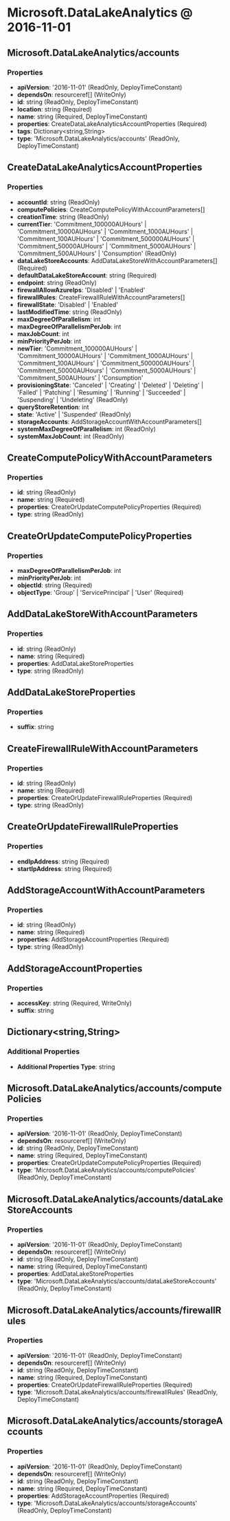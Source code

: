 # Microsoft.DataLakeAnalytics @ 2016-11-01

## Microsoft.DataLakeAnalytics/accounts
### Properties
* **apiVersion**: '2016-11-01' (ReadOnly, DeployTimeConstant)
* **dependsOn**: resourceref[] (WriteOnly)
* **id**: string (ReadOnly, DeployTimeConstant)
* **location**: string (Required)
* **name**: string (Required, DeployTimeConstant)
* **properties**: CreateDataLakeAnalyticsAccountProperties (Required)
* **tags**: Dictionary<string,String>
* **type**: 'Microsoft.DataLakeAnalytics/accounts' (ReadOnly, DeployTimeConstant)

## CreateDataLakeAnalyticsAccountProperties
### Properties
* **accountId**: string (ReadOnly)
* **computePolicies**: CreateComputePolicyWithAccountParameters[]
* **creationTime**: string (ReadOnly)
* **currentTier**: 'Commitment_100000AUHours' | 'Commitment_10000AUHours' | 'Commitment_1000AUHours' | 'Commitment_100AUHours' | 'Commitment_500000AUHours' | 'Commitment_50000AUHours' | 'Commitment_5000AUHours' | 'Commitment_500AUHours' | 'Consumption' (ReadOnly)
* **dataLakeStoreAccounts**: AddDataLakeStoreWithAccountParameters[] (Required)
* **defaultDataLakeStoreAccount**: string (Required)
* **endpoint**: string (ReadOnly)
* **firewallAllowAzureIps**: 'Disabled' | 'Enabled'
* **firewallRules**: CreateFirewallRuleWithAccountParameters[]
* **firewallState**: 'Disabled' | 'Enabled'
* **lastModifiedTime**: string (ReadOnly)
* **maxDegreeOfParallelism**: int
* **maxDegreeOfParallelismPerJob**: int
* **maxJobCount**: int
* **minPriorityPerJob**: int
* **newTier**: 'Commitment_100000AUHours' | 'Commitment_10000AUHours' | 'Commitment_1000AUHours' | 'Commitment_100AUHours' | 'Commitment_500000AUHours' | 'Commitment_50000AUHours' | 'Commitment_5000AUHours' | 'Commitment_500AUHours' | 'Consumption'
* **provisioningState**: 'Canceled' | 'Creating' | 'Deleted' | 'Deleting' | 'Failed' | 'Patching' | 'Resuming' | 'Running' | 'Succeeded' | 'Suspending' | 'Undeleting' (ReadOnly)
* **queryStoreRetention**: int
* **state**: 'Active' | 'Suspended' (ReadOnly)
* **storageAccounts**: AddStorageAccountWithAccountParameters[]
* **systemMaxDegreeOfParallelism**: int (ReadOnly)
* **systemMaxJobCount**: int (ReadOnly)

## CreateComputePolicyWithAccountParameters
### Properties
* **id**: string (ReadOnly)
* **name**: string (Required)
* **properties**: CreateOrUpdateComputePolicyProperties (Required)
* **type**: string (ReadOnly)

## CreateOrUpdateComputePolicyProperties
### Properties
* **maxDegreeOfParallelismPerJob**: int
* **minPriorityPerJob**: int
* **objectId**: string (Required)
* **objectType**: 'Group' | 'ServicePrincipal' | 'User' (Required)

## AddDataLakeStoreWithAccountParameters
### Properties
* **id**: string (ReadOnly)
* **name**: string (Required)
* **properties**: AddDataLakeStoreProperties
* **type**: string (ReadOnly)

## AddDataLakeStoreProperties
### Properties
* **suffix**: string

## CreateFirewallRuleWithAccountParameters
### Properties
* **id**: string (ReadOnly)
* **name**: string (Required)
* **properties**: CreateOrUpdateFirewallRuleProperties (Required)
* **type**: string (ReadOnly)

## CreateOrUpdateFirewallRuleProperties
### Properties
* **endIpAddress**: string (Required)
* **startIpAddress**: string (Required)

## AddStorageAccountWithAccountParameters
### Properties
* **id**: string (ReadOnly)
* **name**: string (Required)
* **properties**: AddStorageAccountProperties (Required)
* **type**: string (ReadOnly)

## AddStorageAccountProperties
### Properties
* **accessKey**: string (Required, WriteOnly)
* **suffix**: string

## Dictionary<string,String>
### Additional Properties
* **Additional Properties Type**: string

## Microsoft.DataLakeAnalytics/accounts/computePolicies
### Properties
* **apiVersion**: '2016-11-01' (ReadOnly, DeployTimeConstant)
* **dependsOn**: resourceref[] (WriteOnly)
* **id**: string (ReadOnly, DeployTimeConstant)
* **name**: string (Required, DeployTimeConstant)
* **properties**: CreateOrUpdateComputePolicyProperties (Required)
* **type**: 'Microsoft.DataLakeAnalytics/accounts/computePolicies' (ReadOnly, DeployTimeConstant)

## Microsoft.DataLakeAnalytics/accounts/dataLakeStoreAccounts
### Properties
* **apiVersion**: '2016-11-01' (ReadOnly, DeployTimeConstant)
* **dependsOn**: resourceref[] (WriteOnly)
* **id**: string (ReadOnly, DeployTimeConstant)
* **name**: string (Required, DeployTimeConstant)
* **properties**: AddDataLakeStoreProperties
* **type**: 'Microsoft.DataLakeAnalytics/accounts/dataLakeStoreAccounts' (ReadOnly, DeployTimeConstant)

## Microsoft.DataLakeAnalytics/accounts/firewallRules
### Properties
* **apiVersion**: '2016-11-01' (ReadOnly, DeployTimeConstant)
* **dependsOn**: resourceref[] (WriteOnly)
* **id**: string (ReadOnly, DeployTimeConstant)
* **name**: string (Required, DeployTimeConstant)
* **properties**: CreateOrUpdateFirewallRuleProperties (Required)
* **type**: 'Microsoft.DataLakeAnalytics/accounts/firewallRules' (ReadOnly, DeployTimeConstant)

## Microsoft.DataLakeAnalytics/accounts/storageAccounts
### Properties
* **apiVersion**: '2016-11-01' (ReadOnly, DeployTimeConstant)
* **dependsOn**: resourceref[] (WriteOnly)
* **id**: string (ReadOnly, DeployTimeConstant)
* **name**: string (Required, DeployTimeConstant)
* **properties**: AddStorageAccountProperties (Required)
* **type**: 'Microsoft.DataLakeAnalytics/accounts/storageAccounts' (ReadOnly, DeployTimeConstant)


